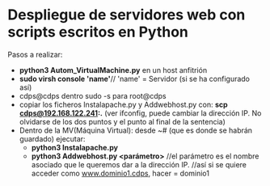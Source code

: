 # Despliegue de servidores web con scripts escritos en Python


Pasos a realizar:
 - **python3 Autom_VirtualMachine.py** en un host anfitrión
 - **sudo virsh console 'name'**// 'name' = Servidor (si se ha configurado así)
 - cdps@cdps dentro sudo -s para root@cdps 
 - copiar los ficheros Instalapache.py y Addwebhost.py con:  **scp <fichero> cdps@192.168.122.241:.** 
(ver ifconfig, puede cambiar la dirección IP. No olvidarse de los dos puntos y el punto al final de la sentencia)
 - Dentro de la MV(Máquina Virtual): desde ~# (que es donde se habrán guardado) ejecutar: 
    - **python3 Instalapache.py**
    - **python3 Addwebhost.py <parámetro>**         //el parámetro es el nombre asociado que le queremos dar a la dirección IP. 
                                                //así si se quiere acceder como www.dominio1.cdps, hacer <parametro> = dominio1
                                                  
